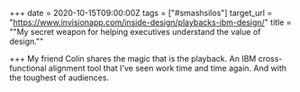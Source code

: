 +++
date = 2020-10-15T09:00:00Z
tags = ["#smashsilos"]
target_url = "https://www.invisionapp.com/inside-design/playbacks-ibm-design/"
title = "\"My secret weapon for helping executives understand the value of design.\""

+++
My friend Colin shares the magic that is the playback. An IBM cross-functional alignment tool that I've seen work time and time again. And with the toughest of audiences. 